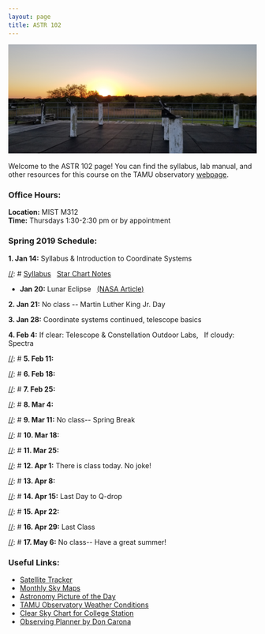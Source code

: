 ```yaml
---
layout: page
title: ASTR 102
---
```


![Sunset from the TAMU teaching observatory pier](/img/sunset_pier.jpg)

Welcome to the ASTR 102 page! You can find the syllabus, lab manual, and other resources for this course on the TAMU observatory [webpage](http://observatory.tamu.edu/courses/observational/).

### Office Hours:
**Location:** MIST M312 <br />
**Time:** Thursdays 1:30-2:30 pm or by appointment

### Spring 2019 Schedule:

**1.  Jan 14:** Syllabus & Introduction to Coordinate Systems

[//]: # [Syllabus](http://observatory.tamu.edu/courses/observational/assets/Syllabus_ASTR102_201911.pdf) &nbsp; [Star Chart Notes](http://observatory.tamu.edu/courses/observational/assets/SFAStarCharts_Notes.pdf)

* **Jan 20:** Lunar Eclipse &nbsp; [(NASA Article)](https://www.jpl.nasa.gov/edu/news/2019/1/11/how-to-watch-the-only-total-lunar-eclipse-of-2019-plus-a-supermoon/)

**2.  Jan 21:** No class -- Martin Luther King Jr. Day 

**3.  Jan 28:** Coordinate systems continued, telescope basics

[//]: # (Notes)

**4.  Feb 4:**  If clear: Telescope & Constellation Outdoor Labs, &nbsp; If cloudy: Spectra

[//]: # **5.  Feb 11:** 

[//]: # **6.  Feb 18:**

[//]: # **7.  Feb 25:**

[//]: # **8.  Mar 4:**

[//]: # **9.  Mar 11:** No class-- Spring Break

[//]: # **10.  Mar 18:** 

[//]: # **11.  Mar 25:** 

[//]: # **12.  Apr 1:** There is class today. No joke!

[//]: # **13.  Apr 8:** 

[//]: # **14.  Apr 15:** Last Day to Q-drop

[//]: # **15.  Apr 22:** 

[//]: # **16.  Apr 29:** Last Class

[//]: # **17.  May 6:** No class-- Have a great summer! 
 

### Useful Links:
* [Satellite Tracker](https://www.heavens-above.com/main.aspx?lat=30.5728&lng=-96.3667&loc=TAMU+Observatory&alt=87&tz=CST)
* [Monthly Sky Maps](http://skymaps.com/downloads.html)
* [Astronomy Picture of the Day](https://apod.nasa.gov/apod/astropix.html)
* [TAMU Observatory Weather Conditions](https://www.wunderground.com/weather/us/tx/college-station/KTXCOLLE20)
* [Clear Sky Chart for College Station](http://www.cleardarksky.com/c/collegestationTXkey.html)
* [Observing Planner by Don Carona](http://doncarona.tamu.edu/apps/planner/)
